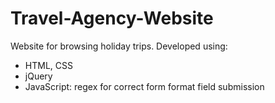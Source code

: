 # Travel-Agency-Website
Website for browsing holiday trips. Developed using:
* HTML, CSS
* jQuery
* JavaScript: regex for correct form format field submission
